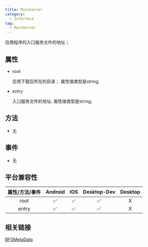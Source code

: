 ```yaml
---
title: MainServer
category:
  - Interface
tag:
  - MainServer
---
```


应用程序的入口服务文件的地址；

## 属性

  - root

    应用下载后所在的目录；
    属性值类型是string;

  - entry

    入口服务文件的地址;
    属性值类型是string;
 

## 方法

  - 无

## 事件

  - 无

## 平台兼容性

| 属性/方法/事件 | Android | IOS | Desktop-Dev | Desktop |
|:------------:|:-------:|:---:|:-----------:|:-------:|
| root         | ✅      | ✅  | ✅           | X       |
| entry        | ✅      | ✅  | ✅           | X       |

## 相关链接

[BFSMetaData](../bfs-meta-data/index.md)


